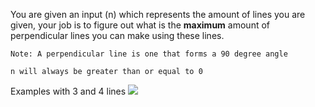 You are given an input (n) which represents the amount of lines you are given, your job is to figure out what is the **maximum** amount of perpendicular lines you can make using these lines.

``Note: A perpendicular line is one that forms a 90 degree angle``
```
n will always be greater than or equal to 0
```
Examples with 3 and 4 lines
![](https://i.imgur.com/BpssDwz.png)



